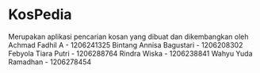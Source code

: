 # KosPedia
Merupakan aplikasi pencarian kosan yang dibuat dan dikembangkan oleh Achmad Fadhil A - 1206241325  Bintang Annisa Bagustari - 1206208302  Febyola Tiara Putri - 1206288764  Rindra Wiska - 1206238841  Wahyu Yuda Ramadhan - 1206278454
